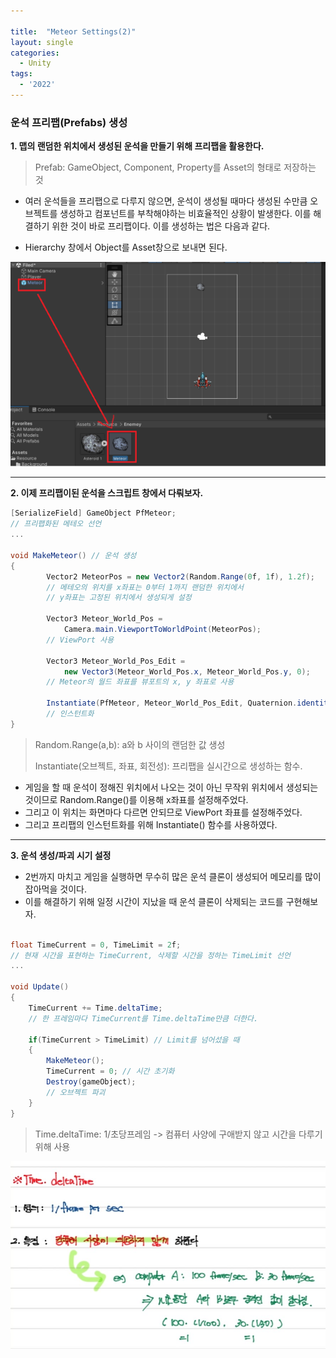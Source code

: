 ```yaml
---

title:  "Meteor Settings(2)"
layout: single
categories:
  - Unity
tags:
  - '2022'
---
```


### 운석 프리팹(Prefabs) 생성

**1. 맵의 랜덤한 위치에서 생성된 운석을 만들기 위해 프리팹을 활용한다.**

> Prefab: GameObject, Component, Property를  Asset의 형태로 저장하는 것

- 여러 운석들을 프리팹으로 다루지 않으면, 운석이 생성될 때마다 생성된 수만큼 오브젝트를 생성하고 컴포넌트를 부착해야하는 비효율적인 상황이 발생한다. 이를 해결하기 위한 것이 바로 프리팹이다.  이를 생성하는 법은 다음과 같다.

- Hierarchy 창에서 Object를 Asset창으로 보내면 된다.

![Prefabs](/assets/images/2022_prefab.png)

---

**2. 이제 프리팹이된 운석을 스크립트 창에서 다뤄보자.**
```csharp
[SerializeField] GameObject PfMeteor;
// 프리팹화된 메테오 선언
...

void MakeMeteor() // 운석 생성
{
        Vector2 MeteorPos = new Vector2(Random.Range(0f, 1f), 1.2f);
        // 메테오의 위치를 x좌표는 0부터 1까지 랜덤한 위치에서
        // y좌표는 고정된 위치에서 생성되게 설정
        
        Vector3 Meteor_World_Pos = 
            Camera.main.ViewportToWorldPoint(MeteorPos);
        // ViewPort 사용

        Vector3 Meteor_World_Pos_Edit =
            new Vector3(Meteor_World_Pos.x, Meteor_World_Pos.y, 0);
		// Meteor의 월드 좌표를 뷰포트의 x, y 좌표로 사용
		
        Instantiate(PfMeteor, Meteor_World_Pos_Edit, Quaternion.identity);
        // 인스턴트화
}

```

> Random.Range(a,b): a와 b 사이의 랜덤한 값 생성 
> 
> Instantiate(오브젝트, 좌표, 회전성): 프리팹을 실시간으로 생성하는 함수. 

- 게임을 할 때 운석이 정해진 위치에서 나오는 것이 아닌 무작위 위치에서 생성되는 것이므로 Random.Range()를 이용해 x좌표를 설정해주었다.
- 그리고 이 위치는 화면마다 다르면 안되므로 ViewPort 좌표를 설정해주었다.
- 그리고 프리팹의 인스턴트화를 위해 Instantiate() 함수를 사용하였다.

---

**3. 운석 생성/파괴 시기 설정**
- 2번까지 마치고 게임을 실행하면 무수히 많은 운석 클론이 생성되어 메모리를 많이 잡아먹을 것이다.
- 이를 해결하기 위해 일정 시간이 지났을 때 운석 클론이 삭제되는 코드를 구현해보자.

```csharp

float TimeCurrent = 0, TimeLimit = 2f;
// 현재 시간을 표현하는 TimeCurrent, 삭제할 시간을 정하는 TimeLimit 선언
...

void Update()
{
	TimeCurrent += Time.deltaTime;
	// 한 프레임마다 TimeCurrent를 Time.deltaTime만큼 더한다.

	if(TimeCurrent > TimeLimit) // Limit를 넘어섰을 때
	{
	    MakeMeteor();
	    TimeCurrent = 0; // 시간 초기화
	    Destroy(gameObject);
	    // 오브젝트 파괴
	}
}

```

> Time.deltaTime: 1/초당프레임 -> 컴퓨터 사양에 구애받지 않고 시간을 다루기 위해 사용

![deltatime](/assets/images/2022_time_deltatime.png)

